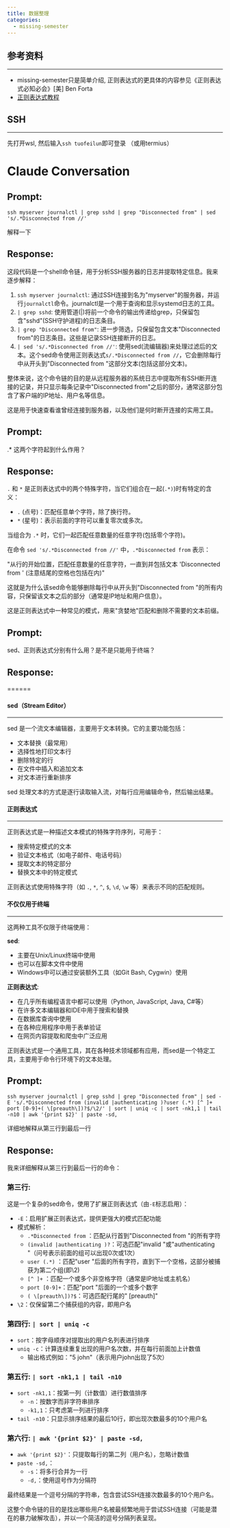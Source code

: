 ```yaml
---
title: 数据整理
categories:
  - missing-semester
---
```

## 参考资料
---
- missing-semester只是简单介绍, 正则表达式的更具体的内容参见《正则表达式必知必会》\[美] Ben Forta
- [正则表达式教程](https://regexone.com/)

## SSH
---
先打开wsl, 然后输入`ssh tuofeilun`即可登录
（或用termius）
# Claude Conversation

## Prompt:

`ssh myserver journalctl | grep sshd | grep "Disconnected from" | sed 's/.*Disconnected from //'`

解释一下

## Response:
这段代码是一个shell命令链，用于分析SSH服务器的日志并提取特定信息。我来逐步解释：

1.  `ssh myserver journalctl`: 通过SSH连接到名为"myserver"的服务器，并运行`journalctl`命令。journalctl是一个用于查询和显示systemd日志的工具。
2.  `| grep sshd`: 使用管道(|)将前一个命令的输出传递给grep，只保留包含"sshd"(SSH守护进程)的日志条目。
3.  `| grep "Disconnected from"`: 进一步筛选，只保留包含文本"Disconnected from"的日志条目。这些是记录SSH连接断开的日志。
4.  `| sed 's/.*Disconnected from //'`: 使用sed(流编辑器)来处理过滤后的文本。这个sed命令使用正则表达式`s/.*Disconnected from //`，它会删除每行中从开头到"Disconnected from "这部分文本(包括这部分文本)。

整体来说，这个命令链的目的是从远程服务器的系统日志中提取所有SSH断开连接的记录，并只显示每条记录中"Disconnected from"之后的部分，通常这部分包含了客户端的IP地址、用户名等信息。

这是用于快速查看谁曾经连接到服务器，以及他们是何时断开连接的实用工具。

## Prompt:
.\* 这两个字符起到什么作用？

## Response:
`.` 和 `*` 是正则表达式中的两个特殊字符，当它们组合在一起(`.*)`)时有特定的含义：

*   `.` (点号)：匹配任意单个字符，除了换行符。
*   `*` (星号)：表示前面的字符可以重复零次或多次。

当组合为 `.*` 时，它们一起匹配任意数量的任意字符(包括零个字符)。

在命令 `sed 's/.*Disconnected from //'` 中，`.*Disconnected from` 表示：

"从行的开始位置，匹配任意数量的任意字符，一直到并包括文本 'Disconnected from ' (注意结尾的空格也包括在内)"

这就是为什么该sed命令能够删除每行中从开头到"Disconnected from "的所有内容，只保留该文本之后的部分（通常是IP地址和用户信息）。

这是正则表达式中一种常见的模式，用来"贪婪地"匹配和删除不需要的文本前缀。

## Prompt:
sed、正则表达式分别有什么用？是不是只能用于终端？

## Response:
======
#### sed（Stream Editor）
------------------

sed 是一个流文本编辑器，主要用于文本转换。它的主要功能包括：

*   文本替换（最常用）
*   选择性地打印文本行
*   删除特定的行
*   在文件中插入和追加文本
*   对文本进行重新排序

sed 处理文本的方式是逐行读取输入流，对每行应用编辑命令，然后输出结果。

#### 正则表达式
-----

正则表达式是一种描述文本模式的特殊字符序列，可用于：

*   搜索特定模式的文本
*   验证文本格式（如电子邮件、电话号码）
*   提取文本的特定部分
*   替换文本中的特定模式

正则表达式使用特殊字符（如 `.`, `*`, `^`, `$`, `\d`, `\w` 等）来表示不同的匹配规则。

#### 不仅仅用于终端
-------

这两种工具不仅限于终端使用：

**sed**:

*   主要在Unix/Linux终端中使用
*   也可以在脚本文件中使用
*   Windows中可以通过安装额外工具（如Git Bash, Cygwin）使用

**正则表达式**:

*   在几乎所有编程语言中都可以使用（Python, JavaScript, Java, C#等）
*   在许多文本编辑器和IDE中用于搜索和替换
*   在数据库查询中使用
*   在各种应用程序中用于表单验证
*   在网页内容提取和爬虫中广泛应用

正则表达式是一个通用工具，其在各种技术领域都有应用，而sed是一个特定工具，主要用于命令行环境下的文本处理。

## Prompt:

`ssh myserver journalctl | grep sshd | grep "Disconnected from" | sed -E 's/.*Disconnected from (invalid |authenticating )?user (.*) [^ ]+ port [0-9]+( \[preauth\])?$/\2/' | sort | uniq -c | sort -nk1,1 | tail -n10 | awk '{print $2}' | paste -sd,`

详细地解释从第三行到最后一行

## Response:
我来详细解释从第三行到最后一行的命令：

### 第三行: 

这是一个复杂的sed命令，使用了扩展正则表达式（由`-E`标志启用）：

*   `-E`：启用扩展正则表达式，提供更强大的模式匹配功能
*   模式解析：
    *   `.*Disconnected from` ：匹配从行首到"Disconnected from "的所有字符
    *   `(invalid |authenticating )?`：可选匹配"invalid "或"authenticating "（问号表示前面的组可以出现0次或1次）
    *   `user (.*)` ：匹配"user "后面的所有字符，直到下一个空格，这部分被捕获为第二个组(即\\2)
    *   `[^ ]+` ：匹配一个或多个非空格字符（通常是IP地址或主机名）
    *   `port [0-9]+`：匹配"port "后面的一个或多个数字
    *   `( \[preauth\])?$`：可选匹配行尾的" \[preauth\]"
*   `\2`：仅保留第二个捕获组的内容，即用户名

### 第四行: `| sort | uniq -c`

*   `sort`：按字母顺序对提取出的用户名列表进行排序
*   `uniq -c`：计算连续重复出现的用户名次数，并在每行前面加上计数值
    *   输出格式例如："5 john"（表示用户john出现了5次）

### 第五行: `| sort -nk1,1 | tail -n10`

*   `sort -nk1,1`：按第一列（计数值）进行数值排序
    *   `-n`：按数字而非字符串排序
    *   `-k1,1`：只考虑第一列进行排序
*   `tail -n10`：只显示排序结果的最后10行，即出现次数最多的10个用户名

### 第六行: `| awk '{print $2}' | paste -sd,`

*   `awk '{print $2}'`：只提取每行的第二列（用户名），忽略计数值
*   `paste -sd,`：
    *   `-s`：将多行合并为一行
    *   `-d,`：使用逗号作为分隔符

最终结果是一个逗号分隔的字符串，包含尝试SSH连接次数最多的10个用户名。

这整个命令链的目的是找出哪些用户名被最频繁地用于尝试SSH连接（可能是潜在的暴力破解攻击），并以一个简洁的逗号分隔列表呈现。